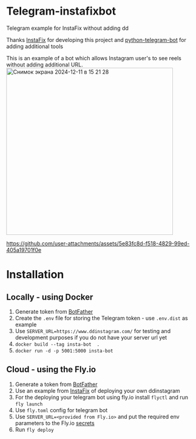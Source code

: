 # Telegram-instafixbot
Telegram example for InstaFix without adding dd 

Thanks [InstaFix](http://handlebarsjs.com/](https://github.com/Wikidepia/InstaFix)) for developing this project 
and [python-telegram-bot](https://docs.python-telegram-bot.org/en/v21.9/index.html) for adding additional tools

This is an example of a bot which allows Instagram user's to see reels without adding additional URL.  <img width="439" alt="Снимок экрана 2024-12-11 в 15 21 28" src="https://github.com/user-attachments/assets/706f23c1-3a93-4bf8-89e9-9fc820f0f938" />


https://github.com/user-attachments/assets/5e83fc8d-f518-4829-99ed-405a19701f0e

# Installation
## Locally - using Docker
1. Generate token from [BotFather](https://telegram.me/BotFather)
2. Create the `.env` file for storing the Telegram token - use `.env.dist` as example
3. Use `SERVER_URL=https://www.ddinstagram.com/` for testing and development purposes if you do not have your server url yet
1. `docker build --tag insta-bot  . `
2. `docker run -d -p 5001:5000 insta-bot`

## Cloud - using the Fly.io 
1. Generate a token from [BotFather](https://telegram.me/BotFather)
2. Use an example from [InstaFix](https://github.com/Wikidepia/InstaFix) of deploying your own ddinstagram
3. For the deploying your telegram bot using fly.io install `flyctl` and run `fly launch`
4. Use `fly.toml` config for telegram bot
5. Use `SERVER_URL=<provided from Fly.io>` and put the required env parameters to the Fly.io [secrets](https://fly.io/docs/apps/secrets/)
6. Run `fly deploy`
